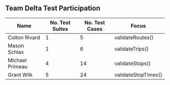 ## Team Delta Test Participation

| Name            | No. Test Suites | No. Test Cases | Focus               |
|-----------------|-----------------|----------------|---------------------|
| Colton Rivard   | 1               | 5              | validateRoutes()    |
| Mason Schlax    | 1               | 6              | validateTrips()     |
| Michael Primeau | 4               | 14             | validateStops()     |
| Grant Wilk      | 5               | 24             | validateStopTimes() |
